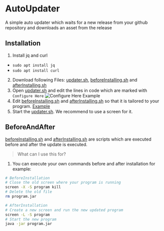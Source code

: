 # AutoUpdater
A simple auto updater which waits for a new release from your github repository and downloads an asset from the release

## Installation
1. Install jq and curl
  - `sudo apt install jq`
  - `sudo apt install curl`
2. Download following Files: [updater.sh](updater.sh), [beforeInstalling.sh](beforeInstalling.sh) and [afterInstalling.sh](afterInstalling.sh)
3. Open [updater.sh](updater.sh) and edit the lines in code which are marked with `Configure Here` ![Configure Here Example](/images/configureHere.png)
4. Edit [beforeInstalling.sh](beforeInstalling.sh) and [afterInstalling.sh](afterInstalling.sh) so that it is tailored to your program. [Example](#BeforeAndAfter)
5. Start the [updater.sh](updater.sh). We recommend to use a screen for it.

## BeforeAndAfter
[beforeInstalling.sh](beforeInstalling.sh) and [afterInstalling.sh](afterInstalling.sh) are scripts which are executed before and after the update is executed.
> What can I use this for?
1. You can execute your own commands before and after installation for example:
```bash
# BeforeInstallation
# Close the old screen where your program is running
screen -X -S program kill
# Delete the old file
rm program.jar
```

```bash
# AfterInstallation
# Create a new screen and run the new updated program
screen -L -S program
# Start the new program
java -jar program.jar
```
